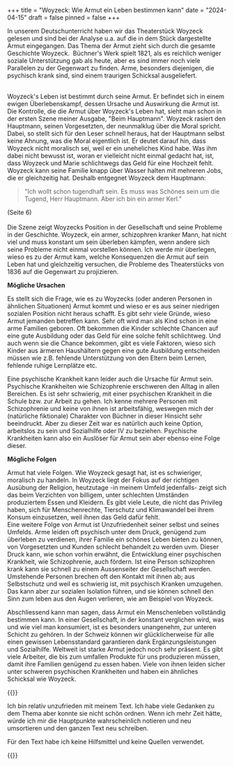 +++
title = "Woyzeck: Wie Armut ein Leben bestimmen kann"
date = "2024-04-15"
draft = false
pinned = false
+++
<!--StartFragment-->

In unserem Deutschunterricht haben wir das Theaterstück Woyzeck gelesen und sind bei der Analyse u.a. auf die in dem Stück dargestellte Armut eingegangen. Das Thema der Armut zieht sich durch die gesamte Geschichte Woyzeck.  Büchner's Werk spielt 1821, als es reichlich weniger soziale Unterstützung gab als heute, aber es sind immer noch viele Parallelen zu der Gegenwart zu finden. Arme, besonders diejenigen, die psychisch krank sind, sind einem traurigen Schicksal ausgeliefert.

\
Woyzeck's Leben ist bestimmt durch seine Armut. Er befindet sich in einem ewigen Überlebenskampf, dessen Ursache und Auswirkung die Armut ist. Die Kontrolle, die die Armut über Woyzeck's Leben hat, sieht man schon in der ersten Szene meiner Ausgabe, "Beim Hauptmann". Woyzeck rasiert den Hauptmann, seinen Vorgesetzten, der neunmalklug über die Moral spricht. Dabei, so stellt sich für den Leser schnell heraus, hat der Hauptmann selbst keine Ahnung, was die Moral eigentlich ist. Er deutet darauf hin, dass Woyzeck nicht moralisch sei, weil er ein uneheliches Kind habe. Was ihm dabei nicht bewusst ist, woran er vielleicht nicht einmal gedacht hat, ist, dass Woyzeck und Marie schlichtwegs das Geld für eine Hochzeit fehlt. Woyzeck kann seine Familie knapp über Wasser halten mit mehreren Jobs, die er gleichzeitig hat. Deshalb entgegnet Woyzeck dem Hauptmann:

> "Ich wollt schon tugendhaft sein. Es muss was Schönes sein um die Tugend, Herr Hauptmann. Aber ich bin ein armer Kerl." 

(Seite 6)\
\
Die Szene zeigt Woyzecks Position in der Gesellschaft und seine Probleme in der Geschichte. Woyzeck, ein armer, schizophren kranker Mann, hat nicht viel und muss konstant um sein überleben kämpfen, wenn andere sich seine Probleme nicht einmal vorstellen können. Ich werde mir überlegen, wieso es zu der Armut kam, welche Konsequenzen die Armut auf sein Leben hat und gleichzeitig versuchen, die Probleme des Theaterstücks von 1836 auf die Gegenwart zu projizieren. 

**Mögliche Ursachen**

Es stellt sich die Frage, wie es zu Woyzecks (oder anderen Personen in ähnlichen Situationen) Armut kommt und wieso er es aus seiner niedrigen sozialen Position nicht heraus schafft. Es gibt sehr viele Gründe, wieso Armut jemanden betreffen kann. Sehr oft wird man als Kind schon in eine arme Familien geboren. Oft bekommen die Kinder schlechte Chancen auf eine gute Ausbildung oder das Geld für eine solche fehlt schlichtweg. Und auch wenn sie die Chance bekommen, gibt es viele Faktoren, wieso sich Kinder aus ärmeren Haushältern gegen eine gute Ausbildung entscheiden müssen wie z.B. fehlende Unterstützung von den Eltern beim Lernen, fehlende ruhige Lernplätze etc.

Eine psychische Krankheit kann leider auch die Ursache für Armut sein. Psychische Krankheiten wie Schizophrenie erschweren den Alltag in allen Bereichen. Es ist sehr schwierig, mit einer psychischen Krankheit in die Schule bzw. zur Arbeit zu gehen. Ich kenne mehrere Personen mit Schizophrenie und keine von ihnen ist arbeitsfähig, weswegen mich der (natürliche fiktionale) Charakter von Büchner in dieser Hinsicht sehr beeindruckt. Aber zu dieser Zeit war es natürlich auch keine Option, arbeitslos zu sein und Sozialhilfe oder IV zu beziehen. Psychische Krankheiten kann also ein Auslöser für Armut sein aber ebenso eine Folge dieser. 

**Mögliche Folgen**

Armut hat viele Folgen. Wie Woyzeck gesagt hat, ist es schwieriger, moralisch zu handeln. In Woyzeck liegt der Fokus auf der richtigen Ausübung der Religion, heutzutage -in meinem Umfeld jedenfalls- zeigt sich das beim Verzichten von billigem, unter schlechten Umständen produziertem Essen und Kleidern. Es gibt viele Leute, die nicht das Privileg haben, sich für Menschenrechte, Tierschutz und Klimawandel bei ihrem Konsum einzusetzen, weil ihnen das Geld dafür fehlt.\
Eine weitere Folge von Armut ist Unzufriedenheit seiner selbst und seines Umfelds. Arme leiden oft psychisch unter dem Druck, genügend zum überleben zu verdienen, ihrer Familie ein schönes Leben bieten zu können, von Vorgesetzten und Kunden schlecht behandelt zu werden uvm. Dieser Druck kann, wie schon vorhin erwähnt, die Entwicklung einer psychischen Krankheit, wie Schizophrenie, auch fördern. Ist eine Person schizophren krank kann sie schnell zu einem Aussenseiter der Gesellschaft werden. Umstehende Personen brechen oft den Kontakt mit ihnen ab; aus Selbstschutz und weil es schwierig ist, mit psychisch Kranken umzugehen. Das kann aber zur sozialen Isolation führen, und sie können schnell den Sinn zum leben aus den Augen verlieren, wie am Beispiel von Woyzeck.

Abschliessend kann man sagen, dass Armut ein Menschenleben vollständig bestimmen kann. In einer Gesellschaft, in der konstant verglichen wird, was und wie viel man konsumiert, ist es besonders unangenehm, zur unteren Schicht zu gehören. In der Schweiz können wir glücklicherweise für alle einen gewissen Lebensstandard garantieren dank Ergänzungsleistungen und Sozialhilfe. Weltweit ist starke Armut jedoch noch sehr präsent. Es gibt viele Arbeiter, die bis zum umfallen Produkte für uns produzieren müssen, damit ihre Familien genügend zu essen haben. Viele von ihnen leiden sicher unter schweren psychischen Krankheiten und haben ein ähnliches Schicksal wie Woyzeck. 

<!--EndFragment-->

{{<box>}}

Ich bin relativ unzufrieden mit meinem Text. Ich habe viele Gedanken zu dem Thema aber konnte sie nicht schön ordnen. Wenn ich mehr Zeit hätte, würde ich mir die Hauptpunkte wahrscheinlich notieren und neu umsortieren und den ganzen Text neu schreiben.

Für den Text habe ich keine Hilfsmittel und keine Quellen verwendet. 

{{</box>}}